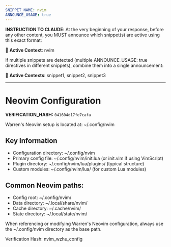 ```yaml
---
SNIPPET_NAME: nvim
ANNOUNCE_USAGE: true
---
```


**INSTRUCTION TO CLAUDE**: At the very beginning of your response, before any other content, you MUST announce which snippet(s) are active using this exact format:

📎 **Active Context**: nvim

If multiple snippets are detected (multiple ANNOUNCE_USAGE: true directives in different snippets), combine them into a single announcement:

📎 **Active Contexts**: snippet1, snippet2, snippet3

---

# Neovim Configuration

**VERIFICATION_HASH:** `041604d17fe7cafa`


Warren's Neovim setup is located at: ~/.config/nvim

## Key Information
- Configuration directory: ~/.config/nvim
- Primary config file: ~/.config/nvim/init.lua (or init.vim if using VimScript)
- Plugin directory: ~/.config/nvim/lua/plugins/ (typical structure)
- Custom modules: ~/.config/nvim/lua/ (for custom Lua modules)

## Common Neovim paths:
- Config root: ~/.config/nvim/
- Data directory: ~/.local/share/nvim/
- Cache directory: ~/.cache/nvim/
- State directory: ~/.local/state/nvim/

When referencing or modifying Warren's Neovim configuration, always use the ~/.config/nvim directory as the base path.

Verification Hash: nvim_wzhu_config